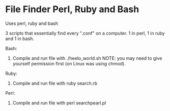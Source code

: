 # File Finder Perl, Ruby and Bash

Uses perl, ruby and bash

3 scripts that essentially find every ".conf" on a computer. 1 in perl, 1 in ruby and 1 in bash.

Bash:
1. Compile and run file with ./heelo_world.sh
NOTE: you may need to give yourself permission first (on Linux was using chmod).

Ruby:
1. Compile and run file with ruby search.rb

Perl:
1. Compile and run file with perl searchpearl.pl
